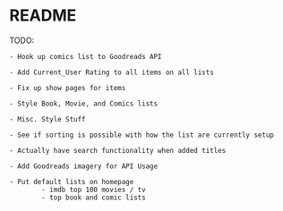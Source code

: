 # README
TODO:

	- Hook up comics list to Goodreads API

	- Add Current_User Rating to all items on all lists

	- Fix up show pages for items

	- Style Book, Movie, and Comics lists

	- Misc. Style Stuff

	- See if sorting is possible with how the list are currently setup

	- Actually have search functionality when added titles

	- Add Goodreads imagery for API Usage

	- Put default lists on homepage
			- imdb top 100 movies / tv
			- top book and comic lists

